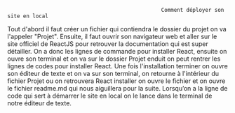                                                      Comment déployer son site en local
Tout d'abord il faut créer un fichier qui contiendra le dossier du projet on va l'appeler "Projet". Ensuite, il faut ouvrir son navigateur web et aller sur le site officiel de ReactJS pour retrouver la documentation qui est super détailler. On a donc les lignes de commande pour installer React, ensuite on ouvre son terminal et on va sur le dossier Projet enduit on peut rentrer les lignes de codes pour installer React. Une fois l'installation terminer on ouvre son éditeur de texte et on va sur son terminal, on retourne  à l'intérieur du fichier Projet ou on retrouvera React installer on ouvre le fichier et on ouvre le fichier readme.md qui nous aiguillera pour la suite. Lorsqu’on a la ligne de code qui sert à démarrer le site en local on le lance dans le terminal de notre éditeur de texte.

